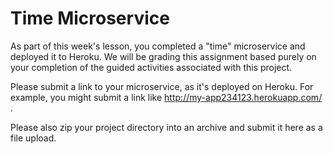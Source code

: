 # Time Microservice

As part of this week's lesson, you completed a "time" microservice and deployed it to Heroku. We will be grading this assignment based purely on your completion of the guided activities associated with this project.

Please submit a link to your microservice, as it's deployed on Heroku. For example, you might submit a link like http://my-app234123.herokuapp.com/ .

Please also zip your project directory into an archive and submit it here as a file upload.
